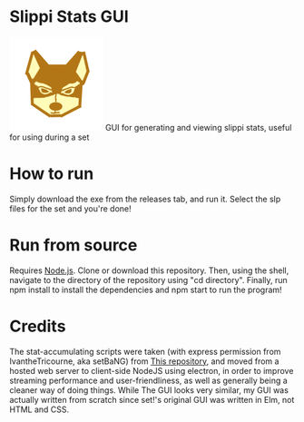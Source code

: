 # Slippi Stats GUI
<img src="icon.png"></img>
GUI for generating and viewing slippi stats, useful for using during a set 
# How to run
Simply download the exe from the releases tab, and run it. Select the slp files for the set and you're done!
# Run from source
Requires <a href="https://nodejs.org">Node.js</a>. Clone or download this repository. Then, using the shell, navigate to the directory of the repository using "cd directory". Finally, run npm install to install the dependencies and npm start to run the program!
# Credits
The stat-accumulating scripts were taken (with express permission from IvantheTricourne, aka setBaNG) from <a href="https://github.com/IvantheTricourne/slippi-scripts">This repository</a>, and moved from a hosted web server to client-side NodeJS using electron, in order to improve streaming performance and user-friendliness, as well as generally being a cleaner way of doing things.
While The GUI looks very similar, my GUI was actually written from scratch since set!'s original GUI was written in Elm, not HTML and CSS.
